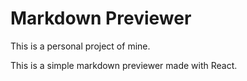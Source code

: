 # Markdown Previewer

This is a personal project of mine.

This is a simple markdown previewer made with React. 
